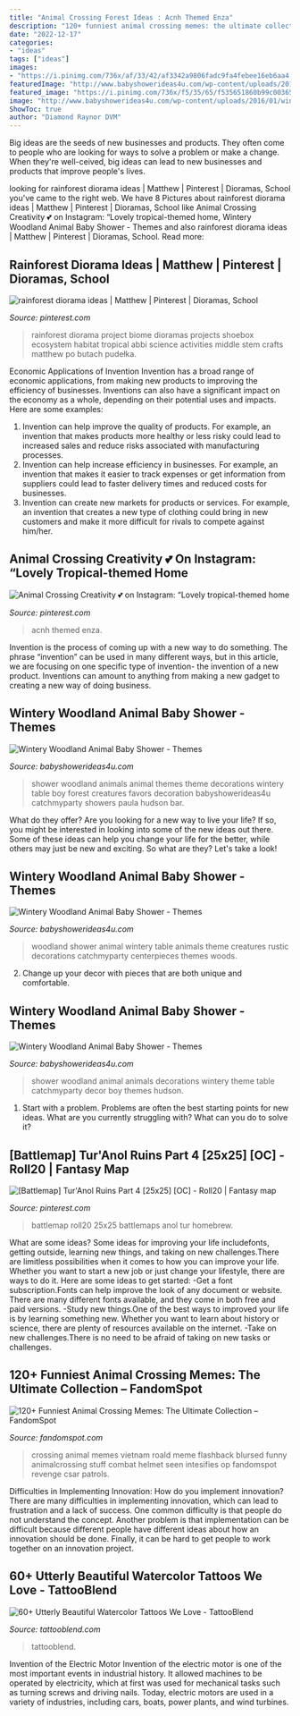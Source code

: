```yaml
---
title: "Animal Crossing Forest Ideas : Acnh Themed Enza"
description: "120+ funniest animal crossing memes: the ultimate collection – fandomspot"
date: "2022-12-17"
categories:
- "ideas"
tags: ["ideas"]
images:
- "https://i.pinimg.com/736x/af/33/42/af3342a9806fadc9fa4febee16eb6aa4.jpg"
featuredImage: "http://www.babyshowerideas4u.com/wp-content/uploads/2016/01/wintery-woodland-animal-baby-shower-food-table-ideas.jpg"
featured_image: "https://i.pinimg.com/736x/f5/35/65/f535651860b99c003651edb899282480.jpg"
image: "http://www.babyshowerideas4u.com/wp-content/uploads/2016/01/wintery-woodland-animal-baby-shower-food-table-ideas-decor.jpg"
ShowToc: true
author: "Diamond Raynor DVM"
---
```



Big ideas are the seeds of new businesses and products. They often come to people who are looking for ways to solve a problem or make a change. When they're well-ceived, big ideas can lead to new businesses and products that improve people's lives.

	

		
looking for rainforest diorama ideas | Matthew | Pinterest | Dioramas, School you've came to the right web. We have 8 Pictures about rainforest diorama ideas | Matthew | Pinterest | Dioramas, School like Animal Crossing Creativity 💕 on Instagram: “Lovely tropical-themed home, Wintery Woodland Animal Baby Shower - Themes and also rainforest diorama ideas | Matthew | Pinterest | Dioramas, School. Read more:
		
    
## Rainforest Diorama Ideas | Matthew | Pinterest | Dioramas, School

<img loading=lazy src="https://s-media-cache-ak0.pinimg.com/736x/37/55/68/375568c89abf8c4a961863f503013fb5.jpg" onerror="this.onerror=null;this.src='https://tse4.mm.bing.net/th?id=OIP.4mxS8kbyLAakvbNnDA3DwAHaJ3&amp;pid=15.1';" alt="rainforest diorama ideas | Matthew | Pinterest | Dioramas, School">

_Source: pinterest.com_

>rainforest diorama project biome dioramas projects shoebox ecosystem habitat tropical abbi science activities middle stem crafts matthew po butach pudełka. 

	

Economic Applications of Invention
Invention has a broad range of economic applications, from making new products to improving the efficiency of businesses. Inventions can also have a significant impact on the economy as a whole, depending on their potential uses and impacts. Here are some examples: 
1. Invention can help improve the quality of products. For example, an invention that makes products more healthy or less risky could lead to increased sales and reduce risks associated with manufacturing processes. 
2. Invention can help increase efficiency in businesses. For example, an invention that makes it easier to track expenses or get information from suppliers could lead to faster delivery times and reduced costs for businesses. 
3. Invention can create new markets for products or services. For example, an invention that creates a new type of clothing could bring in new customers and make it more difficult for rivals to compete against him/her.

    
## Animal Crossing Creativity 💕 On Instagram: “Lovely Tropical-themed Home

<img loading=lazy src="https://i.pinimg.com/736x/af/33/42/af3342a9806fadc9fa4febee16eb6aa4.jpg" onerror="this.onerror=null;this.src='https://tse2.mm.bing.net/th?id=OIP.84r1H6WL1Tp5dt4_n7fLRAHaEA&amp;pid=15.1';" alt="Animal Crossing Creativity 💕 on Instagram: “Lovely tropical-themed home">

_Source: pinterest.com_

>acnh themed enza. 

	

Invention is the process of coming up with a new way to do something. The phrase “invention” can be used in many different ways, but in this article, we are focusing on one specific type of invention- the invention of a new product. Inventions can amount to anything from making a new gadget to creating a new way of doing business.

    
## Wintery Woodland Animal Baby Shower - Themes

<img loading=lazy src="https://babyshowerideas4u.com/wp-content/uploads/2016/01/wintery-woodland-animal-baby-shower-food-table.jpg" onerror="this.onerror=null;this.src='https://tse3.mm.bing.net/th?id=OIP.ruxPEoN65rzeMvZi1vy7IAHaJ4&amp;pid=15.1';" alt="Wintery Woodland Animal Baby Shower - Themes">

_Source: babyshowerideas4u.com_

>shower woodland animals animal themes theme decorations wintery table boy forest creatures favors decoration babyshowerideas4u catchmyparty showers paula hudson bar. 

	

What do they offer?
Are you looking for a new way to live your life? If so, you might be interested in looking into some of the new ideas out there. Some of these ideas can help you change your life for the better, while others may just be new and exciting. So what are they? Let's take a look!

    
## Wintery Woodland Animal Baby Shower - Themes

<img loading=lazy src="http://www.babyshowerideas4u.com/wp-content/uploads/2016/01/wintery-woodland-animal-baby-shower-food-table-ideas.jpg" onerror="this.onerror=null;this.src='https://tse2.mm.bing.net/th?id=OIP.sRcQGbvBV0StPINHaNAcXQHaJ4&amp;pid=15.1';" alt="Wintery Woodland Animal Baby Shower - Themes">

_Source: babyshowerideas4u.com_

>woodland shower animal wintery table animals theme creatures rustic decorations catchmyparty centerpieces themes woods. 

	

2. Change up your decor with pieces that are both unique and comfortable.

    
## Wintery Woodland Animal Baby Shower - Themes

<img loading=lazy src="http://www.babyshowerideas4u.com/wp-content/uploads/2016/01/wintery-woodland-animal-baby-shower-food-table-ideas-decor.jpg" onerror="this.onerror=null;this.src='https://tse1.mm.bing.net/th?id=OIP.xgkf0DHW6F45BndDVXIKrgHaJ4&amp;pid=15.1';" alt="Wintery Woodland Animal Baby Shower - Themes">

_Source: babyshowerideas4u.com_

>shower woodland animal animals decorations wintery theme table catchmyparty decor boy themes hudson. 

	

1. Start with a problem. Problems are often the best starting points for new ideas. What are you currently struggling with? What can you do to solve it? 

    
## [Battlemap] Tur&#039;Anol Ruins Part 4 [25x25] [OC] - Roll20 | Fantasy Map

<img loading=lazy src="https://i.pinimg.com/736x/f5/35/65/f535651860b99c003651edb899282480.jpg" onerror="this.onerror=null;this.src='https://tse4.mm.bing.net/th?id=OIP.zIcN9niNHrsgu8doqroNdAHaHa&amp;pid=15.1';" alt="[Battlemap] Tur&#039;Anol Ruins Part 4 [25x25] [OC] - Roll20 | Fantasy map">

_Source: pinterest.com_

>battlemap roll20 25x25 battlemaps anol tur homebrew. 

	

What are some ideas?
Some ideas for improving your life includefonts, getting outside, learning new things, and taking on new challenges.There are limitless possibilities when it comes to how you can improve your life. Whether you want to start a new job or just change your lifestyle, there are ways to do it. Here are some ideas to get started: 
-Get a font subscription.Fonts can help improve the look of any document or website. There are many different fonts available, and they come in both free and paid versions. 
-Study new things.One of the best ways to improved your life is by learning something new. Whether you want to learn about history or science, there are plenty of resources available on the internet. 
-Take on new challenges.There is no need to be afraid of taking on new tasks or challenges.

    
## 120+ Funniest Animal Crossing Memes: The Ultimate Collection – FandomSpot

<img loading=lazy src="https://static.fandomspot.com/images/05/6360/049-animal-crossing-meme.jpg" onerror="this.onerror=null;this.src='https://tse3.mm.bing.net/th?id=OIP.2FRUcVEp4dvUKFgzk1RSbQHaMh&amp;pid=15.1';" alt="120+ Funniest Animal Crossing Memes: The Ultimate Collection – FandomSpot">

_Source: fandomspot.com_

>crossing animal memes vietnam roald meme flashback blursed funny animalcrossing stuff combat helmet seen intesifies op fandomspot revenge csar patrols. 

	

Difficulties in Implementing Innovation: How do you implement innovation?
There are many difficulties in implementing innovation, which can lead to frustration and a lack of success. One common difficulty is that people do not understand the concept. Another problem is that implementation can be difficult because different people have different ideas about how an innovation should be done. Finally, it can be hard to get people to work together on an innovation project.

    
## 60+ Utterly Beautiful Watercolor Tattoos We Love - TattooBlend

<img loading=lazy src="https://tattooblend.com/wp-content/uploads/2016/11/watercolor-forest-tattoo.jpg" onerror="this.onerror=null;this.src='https://tse3.mm.bing.net/th?id=OIP.K8sxniNMxNVAqNkQ3myU-gHaHT&amp;pid=15.1';" alt="60+ Utterly Beautiful Watercolor Tattoos We Love - TattooBlend">

_Source: tattooblend.com_

>tattooblend. 

	

Invention of the Electric Motor
Invention of the electric motor is one of the most important events in industrial history. It allowed machines to be operated by electricity, which at first was used for mechanical tasks such as turning screws and driving nails. Today, electric motors are used in a variety of industries, including cars, boats, power plants, and wind turbines.

